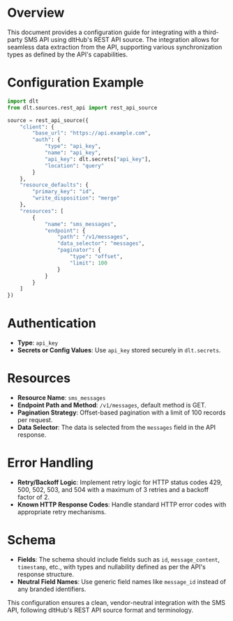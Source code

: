 # Overview

This document provides a configuration guide for integrating with a third-party SMS API using dltHub's REST API source. The integration allows for seamless data extraction from the API, supporting various synchronization types as defined by the API's capabilities.

# Configuration Example

```python
import dlt
from dlt.sources.rest_api import rest_api_source

source = rest_api_source({
    "client": {
        "base_url": "https://api.example.com",
        "auth": {
            "type": "api_key",
            "name": "api_key",
            "api_key": dlt.secrets["api_key"],
            "location": "query"
        }
    },
    "resource_defaults": {
        "primary_key": "id",
        "write_disposition": "merge"
    },
    "resources": [
        {
            "name": "sms_messages",
            "endpoint": {
                "path": "/v1/messages",
                "data_selector": "messages",
                "paginator": {
                    "type": "offset",
                    "limit": 100
                }
            }
        }
    ]
})
```

# Authentication

- **Type**: `api_key`
- **Secrets or Config Values**: Use `api_key` stored securely in `dlt.secrets`.

# Resources

- **Resource Name**: `sms_messages`
- **Endpoint Path and Method**: `/v1/messages`, default method is GET.
- **Pagination Strategy**: Offset-based pagination with a limit of 100 records per request.
- **Data Selector**: The data is selected from the `messages` field in the API response.

# Error Handling

- **Retry/Backoff Logic**: Implement retry logic for HTTP status codes 429, 500, 502, 503, and 504 with a maximum of 3 retries and a backoff factor of 2.
- **Known HTTP Response Codes**: Handle standard HTTP error codes with appropriate retry mechanisms.

# Schema

- **Fields**: The schema should include fields such as `id`, `message_content`, `timestamp`, etc., with types and nullability defined as per the API's response structure.
- **Neutral Field Names**: Use generic field names like `message_id` instead of any branded identifiers.

This configuration ensures a clean, vendor-neutral integration with the SMS API, following dltHub's REST API source format and terminology.